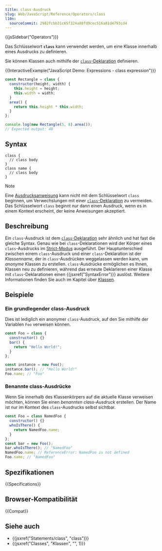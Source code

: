 ```yaml
---
title: class-Ausdruck
slug: Web/JavaScript/Reference/Operators/class
l10n:
  sourceCommit: 2982fcbb31c65f324a80fd9cec516a81d4793cd4
---
```


{{jsSidebar("Operators")}}

Das Schlüsselwort **`class`** kann verwendet werden, um eine Klasse innerhalb eines Ausdrucks zu definieren.

Sie können Klassen auch mithilfe der [`class`-Deklaration](/de/docs/Web/JavaScript/Reference/Statements/class) definieren.

{{InteractiveExample("JavaScript Demo: Expressions - class expression")}}

```js interactive-example
const Rectangle = class {
  constructor(height, width) {
    this.height = height;
    this.width = width;
  }
  area() {
    return this.height * this.width;
  }
};

console.log(new Rectangle(5, 8).area());
// Expected output: 40
```

## Syntax

```js-nolint
class {
  // class body
}
class name {
  // class body
}
```

> [!NOTE]
> Eine [Ausdrucksanweisung](/de/docs/Web/JavaScript/Reference/Statements/Expression_statement) kann nicht mit dem Schlüsselwort `class` beginnen, um Verwechslungen mit einer [`class`-Deklaration](/de/docs/Web/JavaScript/Reference/Statements/class) zu vermeiden. Das Schlüsselwort `class` beginnt nur dann einen Ausdruck, wenn es in einem Kontext erscheint, der keine Anweisungen akzeptiert.

## Beschreibung

Ein `class`-Ausdruck ist dem [`class`-Deklaration](/de/docs/Web/JavaScript/Reference/Statements/class) sehr ähnlich und hat fast die gleiche Syntax. Genau wie bei `class`-Deklarationen wird der Körper eines `class`-Ausdrucks im [Strict-Modus](/de/docs/Web/JavaScript/Reference/Strict_mode) ausgeführt. Der Hauptunterschied zwischen einem `class`-Ausdruck und einer `class`-Deklaration ist der _Klassenname_, der in `class`-Ausdrücken weggelassen werden kann, um _anonyme_ Klassen zu erstellen. `class`-Ausdrücke ermöglichen es Ihnen, Klassen neu zu definieren, während das erneute Deklarieren einer Klasse mit `class`-Deklarationen einen {{jsxref("SyntaxError")}} auslöst. Weitere Informationen finden Sie auch im Kapitel über [Klassen](/de/docs/Web/JavaScript/Reference/Classes).

## Beispiele

### Ein grundlegender class-Ausdruck

Dies ist lediglich ein anonymer `class`-Ausdruck, auf den Sie mithilfe der Variablen `Foo` verweisen können.

```js
const Foo = class {
  constructor() {}
  bar() {
    return "Hello World!";
  }
};

const instance = new Foo();
instance.bar(); // "Hello World!"
Foo.name; // "Foo"
```

### Benannte class-Ausdrücke

Wenn Sie innerhalb des Klassenkörpers auf die aktuelle Klasse verweisen möchten, können Sie einen _benannten class-Ausdruck_ erstellen. Der Name ist nur im Kontext des `class`-Ausdrucks selbst sichtbar.

```js
const Foo = class NamedFoo {
  constructor() {}
  whoIsThere() {
    return NamedFoo.name;
  }
};
const bar = new Foo();
bar.whoIsThere(); // "NamedFoo"
NamedFoo.name; // ReferenceError: NamedFoo is not defined
Foo.name; // "NamedFoo"
```

## Spezifikationen

{{Specifications}}

## Browser-Kompatibilität

{{Compat}}

## Siehe auch

- {{jsxref("Statements/class", "class")}}
- {{jsxref("Classes", "Klassen", "", 1)}}
